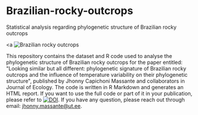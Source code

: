 # Brazilian-rocky-outcrops
Statistical analysis regarding phylogenetic structure of Brazilian rocky outcrops

<a <img src="![image](https://github.com/jcmassante/Brazilian-rocky-outcrops/assets/19232355/aa5fff6c-e2fb-4f3a-93df-9ec485c8de5a)" alt="Brazilian rocky outcrops"></a>

This repository contains the dataset and R code used to analyse the phylogenetic structure of Brazilian rocky outcrops for the paper entitled: "Looking similar but all different: phylogenetic signature of Brazilian rocky outcrops and the influence of temperature variability on their phylogenetic structure", published by Jhonny Capichoni Massante and collaborators in Journal of Ecology. The code is written in R Markdown and generates an HTML report. If you want to use the full code or part of it in your publication, please refer to <a href="https://zenodo.org/badge/latestdoi/647859587"><img src="https://zenodo.org/badge/647859587.svg" alt="DOI"></a>.  If you have any question, please reach out through email: jhonny.massante@ut.ee.
